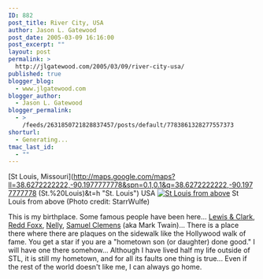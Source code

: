 ```yaml
---
ID: 882
post_title: River City, USA
author: Jason L. Gatewood
post_date: 2005-03-09 16:16:00
post_excerpt: ""
layout: post
permalink: >
  http://jlgatewood.com/2005/03/09/river-city-usa/
published: true
blogger_blog:
  - www.jlgatewood.com
blogger_author:
  - Jason L. Gatewood
blogger_permalink:
  - >
    /feeds/2631850721828837457/posts/default/7783861328277557373
shorturl:
  - Generating...
tmac_last_id:
  - ""
---
```

[St Louis, Missouri](http://maps.google.com/maps?ll=38.6272222222,-90.1977777778&spn=0.1,0.1&q=38.6272222222,-90.1977777778 (St.%20Louis)&t=h "St. Louis") USA
[![St Louis from above](http://jlgatewood.com/wp-content/uploads/2013/06/4447556791_b4ee77a4a7_m.jpg "St Louis from above")](http://www.flickr.com/photos/13198911@N00/4447556791) 
St Louis from above (Photo credit: StarrWulfe) 

This is my birthplace. Some famous people have been here... [Lewis & Clark](http://en.wikipedia.org/wiki/Lewis_and_Clark_Expedition "Lewis and Clark Expedition"), [Redd Foxx](http://www.imdb.com/name/nm0289359/ "Redd Foxx"), [Nelly](http://www.rottentomatoes.com/celebrity/nelly "Nelly"), [Samuel Clemens](http://en.wikipedia.org/wiki/Mark_Twain "Mark Twain") (aka Mark Twain)... There is a place there where there are plaques on the sidewalk like the Hollywood walk of fame. You get a star if you are a "hometown son (or daughter) done good." I will have one there somehow... Although I have lived half my life outside of STL, it is still my hometown, and for all its faults one thing is true... Even if the rest of the world doesn't like me, I can always go home.
